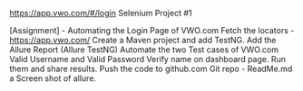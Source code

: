 https://app.vwo.com/#/login
Selenium Project #1



[Assignment] - Automating the Login Page of VWO.com
Fetch the locators - https://app.vwo.com/
Create a Maven project and add TestNG.
Add the Allure Report (Allure TestNG)
Automate the two Test cases of VWO.com
Valid Username and Valid Password
Verify name on dashboard page. 
Run them and share results.
Push the code to github.com
Git repo - ReadMe.md a Screen shot of allure.
